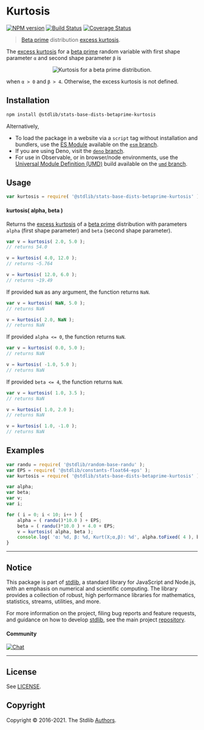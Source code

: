 <!--

@license Apache-2.0

Copyright (c) 2018 The Stdlib Authors.

Licensed under the Apache License, Version 2.0 (the "License");
you may not use this file except in compliance with the License.
You may obtain a copy of the License at

   http://www.apache.org/licenses/LICENSE-2.0

Unless required by applicable law or agreed to in writing, software
distributed under the License is distributed on an "AS IS" BASIS,
WITHOUT WARRANTIES OR CONDITIONS OF ANY KIND, either express or implied.
See the License for the specific language governing permissions and
limitations under the License.

-->

# Kurtosis

[![NPM version][npm-image]][npm-url] [![Build Status][test-image]][test-url] [![Coverage Status][coverage-image]][coverage-url] <!-- [![dependencies][dependencies-image]][dependencies-url] -->

> [Beta prime][betaprime-distribution] distribution [excess kurtosis][kurtosis].

<!-- Section to include introductory text. Make sure to keep an empty line after the intro `section` element and another before the `/section` close. -->

<section class="intro">

The [excess kurtosis][kurtosis] for a [beta prime][betaprime-distribution] random variable with first shape parameter `α` and second shape parameter `β` is

<!-- <equation class="equation" label="eq:betaprime_kurtosis" align="center" raw="\operatorname{Kurt}\left( X \right) = 6{\frac{\alpha (\alpha +\beta -1)(5\beta -11)+(\beta -1)^{2}(\beta -2)}{\alpha (\alpha +\beta -1)(\beta -3)(\beta -4)}}" alt="Kurtosis for a beta prime distribution."> -->

<div class="equation" align="center" data-raw-text="\operatorname{Kurt}\left( X \right) = 6{\frac{\alpha (\alpha +\beta -1)(5\beta -11)+(\beta -1)^{2}(\beta -2)}{\alpha (\alpha +\beta -1)(\beta -3)(\beta -4)}}" data-equation="eq:betaprime_kurtosis">
    <img src="https://cdn.jsdelivr.net/gh/stdlib-js/stdlib@51534079fef45e990850102147e8945fb023d1d0/lib/node_modules/@stdlib/stats/base/dists/betaprime/kurtosis/docs/img/equation_betaprime_kurtosis.svg" alt="Kurtosis for a beta prime distribution.">
    <br>
</div>

<!-- </equation> -->

when `α > 0` and `β > 4`. Otherwise, the excess kurtosis is not defined.

</section>

<!-- /.intro -->

<!-- Package usage documentation. -->

<section class="installation">

## Installation

```bash
npm install @stdlib/stats-base-dists-betaprime-kurtosis
```

Alternatively,

-   To load the package in a website via a `script` tag without installation and bundlers, use the [ES Module][es-module] available on the [`esm` branch][esm-url].
-   If you are using Deno, visit the [`deno` branch][deno-url].
-   For use in Observable, or in browser/node environments, use the [Universal Module Definition (UMD)][umd] build available on the [`umd` branch][umd-url].

</section>

<section class="usage">

## Usage

```javascript
var kurtosis = require( '@stdlib/stats-base-dists-betaprime-kurtosis' );
```

#### kurtosis( alpha, beta )

Returns the [excess kurtosis][kurtosis] of a [beta prime][betaprime-distribution] distribution with parameters `alpha` (first shape parameter) and `beta` (second shape parameter).

```javascript
var v = kurtosis( 2.0, 5.0 );
// returns 54.0

v = kurtosis( 4.0, 12.0 );
// returns ~5.764

v = kurtosis( 12.0, 6.0 );
// returns ~19.49
```

If provided `NaN` as any argument, the function returns `NaN`.

```javascript
var v = kurtosis( NaN, 5.0 );
// returns NaN

v = kurtosis( 2.0, NaN );
// returns NaN
```

If provided `alpha <= 0`, the function returns `NaN`.

```javascript
var v = kurtosis( 0.0, 5.0 );
// returns NaN

v = kurtosis( -1.0, 5.0 );
// returns NaN
```

If provided `beta <= 4`, the function returns `NaN`.

```javascript
var v = kurtosis( 1.0, 3.5 );
// returns NaN

v = kurtosis( 1.0, 2.0 );
// returns NaN

v = kurtosis( 1.0, -1.0 );
// returns NaN
```

</section>

<!-- /.usage -->

<!-- Package usage notes. Make sure to keep an empty line after the `section` element and another before the `/section` close. -->

<section class="notes">

</section>

<!-- /.notes -->

<!-- Package usage examples. -->

<section class="examples">

## Examples

<!-- eslint no-undef: "error" -->

```javascript
var randu = require( '@stdlib/random-base-randu' );
var EPS = require( '@stdlib/constants-float64-eps' );
var kurtosis = require( '@stdlib/stats-base-dists-betaprime-kurtosis' );

var alpha;
var beta;
var v;
var i;

for ( i = 0; i < 10; i++ ) {
    alpha = ( randu()*10.0 ) + EPS;
    beta = ( randu()*10.0 ) + 4.0 + EPS;
    v = kurtosis( alpha, beta );
    console.log( 'α: %d, β: %d, Kurt(X;α,β): %d', alpha.toFixed( 4 ), beta.toFixed( 4 ), v.toFixed( 4 ) );
}
```

</section>

<!-- /.examples -->

<!-- Section to include cited references. If references are included, add a horizontal rule *before* the section. Make sure to keep an empty line after the `section` element and another before the `/section` close. -->

<section class="references">

</section>

<!-- /.references -->

<!-- Section for related `stdlib` packages. Do not manually edit this section, as it is automatically populated. -->

<section class="related">

</section>

<!-- /.related -->

<!-- Section for all links. Make sure to keep an empty line after the `section` element and another before the `/section` close. -->


<section class="main-repo" >

* * *

## Notice

This package is part of [stdlib][stdlib], a standard library for JavaScript and Node.js, with an emphasis on numerical and scientific computing. The library provides a collection of robust, high performance libraries for mathematics, statistics, streams, utilities, and more.

For more information on the project, filing bug reports and feature requests, and guidance on how to develop [stdlib][stdlib], see the main project [repository][stdlib].

#### Community

[![Chat][chat-image]][chat-url]

---

## License

See [LICENSE][stdlib-license].


## Copyright

Copyright &copy; 2016-2021. The Stdlib [Authors][stdlib-authors].

</section>

<!-- /.stdlib -->

<!-- Section for all links. Make sure to keep an empty line after the `section` element and another before the `/section` close. -->

<section class="links">

[npm-image]: http://img.shields.io/npm/v/@stdlib/stats-base-dists-betaprime-kurtosis.svg
[npm-url]: https://npmjs.org/package/@stdlib/stats-base-dists-betaprime-kurtosis

[test-image]: https://github.com/stdlib-js/stats-base-dists-betaprime-kurtosis/actions/workflows/test.yml/badge.svg
[test-url]: https://github.com/stdlib-js/stats-base-dists-betaprime-kurtosis/actions/workflows/test.yml

[coverage-image]: https://img.shields.io/codecov/c/github/stdlib-js/stats-base-dists-betaprime-kurtosis/main.svg
[coverage-url]: https://codecov.io/github/stdlib-js/stats-base-dists-betaprime-kurtosis?branch=main

<!--

[dependencies-image]: https://img.shields.io/david/stdlib-js/stats-base-dists-betaprime-kurtosis.svg
[dependencies-url]: https://david-dm.org/stdlib-js/stats-base-dists-betaprime-kurtosis/main

-->

[umd]: https://github.com/umdjs/umd
[es-module]: https://developer.mozilla.org/en-US/docs/Web/JavaScript/Guide/Modules

[deno-url]: https://github.com/stdlib-js/stats-base-dists-betaprime-kurtosis/tree/deno
[umd-url]: https://github.com/stdlib-js/stats-base-dists-betaprime-kurtosis/tree/umd
[esm-url]: https://github.com/stdlib-js/stats-base-dists-betaprime-kurtosis/tree/esm

[chat-image]: https://img.shields.io/gitter/room/stdlib-js/stdlib.svg
[chat-url]: https://gitter.im/stdlib-js/stdlib/

[stdlib]: https://github.com/stdlib-js/stdlib

[stdlib-authors]: https://github.com/stdlib-js/stdlib/graphs/contributors

[stdlib-license]: https://raw.githubusercontent.com/stdlib-js/stats-base-dists-betaprime-kurtosis/main/LICENSE

[betaprime-distribution]: https://en.wikipedia.org/wiki/Beta_prime_distribution

[kurtosis]: https://en.wikipedia.org/wiki/Kurtosis

</section>

<!-- /.links -->
